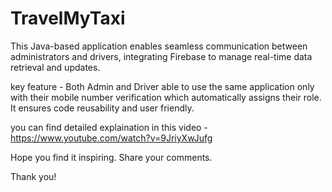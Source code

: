 # TravelMyTaxi

This Java-based application enables seamless communication between administrators and drivers, integrating Firebase to manage real-time data retrieval and updates.

key feature - Both Admin and Driver able to use the same application only with their mobile number verification which automatically assigns their role.
It ensures code reusability and user friendly.

you can find detailed explaination in this video - https://www.youtube.com/watch?v=9JriyXwJufg

Hope you find it inspiring. Share your comments.

Thank you!
